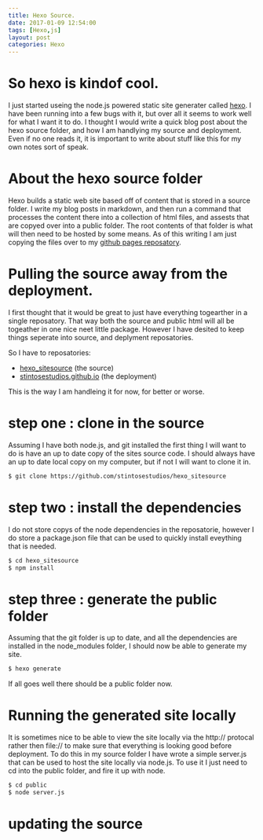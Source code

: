 ```yaml
---
title: Hexo Source.
date: 2017-01-09 12:54:00
tags: [Hexo,js]
layout: post
categories: Hexo
---
```


# So hexo is kindof cool.

I just started useing the node.js powered static site generater called [hexo](https://hexo.io/). I have been running into a few bugs with it, but over all it seems to work well for what I want it to do. I thought I would write a quick blog post about the hexo source folder, and how I am handlying my source and deployment. Even if no one reads it, it is important to write about stuff like this for my own notes sort of speak.

<!-- more -->

# About the hexo source folder

Hexo builds a static web site based off of content that is stored in a source folder. I write my blog posts in markdown, and then run a command that processes the content there into a collection of html files, and assests that are copyed over into a public folder. The root contents of that folder is what will then need to be hosted by some means. As of this writing I am just copying the files over to my [github pages reposatory](https://github.com/stintosestudios/stintosestudios.github.io).

# Pulling the source away from the deployment.

I first thought that it would be great to just have everything togearther in a single reposatory. That way both the source and public html will all be togeather in one nice neet little package. However I have desited to keep things seperate into source, and deplyment reposatories.

So I have to reposatories:

* [hexo_sitesource](https://github.com/stintosestudios/hexo_sitesource) (the source)
* [stintosestudios.github.io](https://github.com/stintosestudios/stintosestudios.github.io) (the deployment)

This is the way I am handleing it for now, for better or worse.

# step one : clone in the source

Assuming I have both node.js, and git installed the first thing I will want to do is have an up to date copy of the sites source code. I should always have an up to date local copy on my computer, but if not I will want to clone it in.

```bash
$ git clone https://github.com/stintosestudios/hexo_sitesource
```

# step two : install the dependencies

I do not store copys of the node dependencies in the reposatorie, however I do store a package.json file that can be used to quickly install eveything that is needed.

```bash
$ cd hexo_sitesource
$ npm install
```

# step three : generate the public folder

Assuming that the git folder is up to date, and all the dependencies are installed in the node_modules folder, I should now be able to generate my site.

```bash
$ hexo generate
```

If all goes well there should be a public folder now.

# Running the generated site locally

It is sometimes nice to be able to view the site locally via the http:// protocal rather then file:// to make sure that everything is looking good before deployment. To do this in my source folder I have wrote a simple server.js that can be used to host the site locally via node.js. To use it I just need to cd into the public folder, and fire it up with node.

```bash
$ cd public
$ node server.js
```

# updating the source